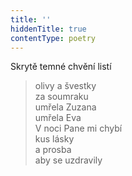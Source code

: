 ```yaml
---
title: ''
hiddenTitle: true
contentType: poetry
---
```


>   

>   

Skrytě temné chvění listí

> olivy a švestky  
> za soumraku  
> umřela Zuzana  
> umřela Eva  
> V noci Pane mi chybí  
> kus lásky  
> a prosba  
> aby se uzdravily

